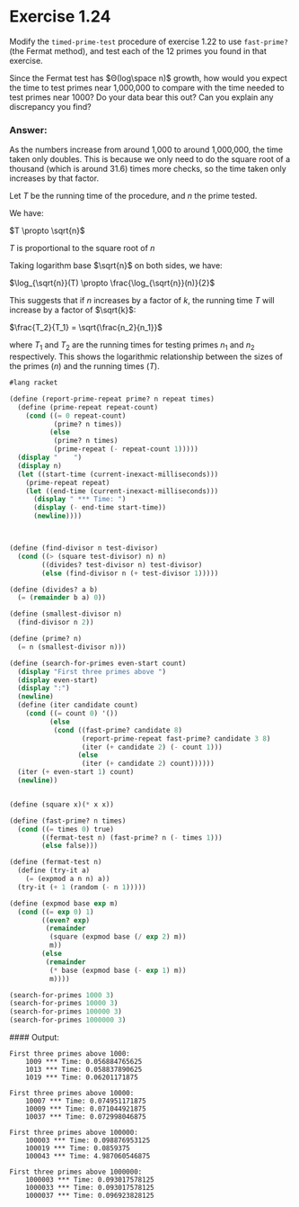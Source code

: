# Exercise 1.24
Modify the `timed-prime-test` procedure of exercise 1.22 to use `fast-prime?` (the Fermat method), and test each of the 12 primes you found in that exercise. 

Since the Fermat test has $Θ(log\space n)$
growth, how would you expect the time to test primes near 1,000,000 to compare with the time needed to test primes near 1000? Do your data bear this out? Can you explain any discrepancy you find?

### Answer:
As the numbers increase from around 1,000 to around 1,000,000, the time taken only doubles. This is because we only need to do the square root of a thousand (which is around 31.6) times more checks, so the time taken only increases by that factor.

Let $T$ be the running time of the procedure, and $n$ the prime tested. 

We have:

$T \propto \sqrt{n}$

$T$ is proportional to the square root of $n$

Taking logarithm base $\sqrt{n}$ on both sides, we have:

$\log_{\sqrt{n}}(T) \propto \frac{\log_{\sqrt{n}}(n)}{2}$

This suggests that if $n$ increases by a factor of $k$, the running time $T$ will increase by a factor of $\sqrt{k}$:

$\frac{T_2}{T_1} = \sqrt{\frac{n_2}{n_1}}$

where $T_1$ and $T_2$ are the running times for testing primes $n_1$ and $n_2$ respectively. This shows the logarithmic relationship between the sizes of the primes ($n$) and the running times ($T$).


```scheme
#lang racket

(define (report-prime-repeat prime? n repeat times)
  (define (prime-repeat repeat-count)
    (cond ((= 0 repeat-count)
           (prime? n times))
          (else
           (prime? n times)
           (prime-repeat (- repeat-count 1)))))
  (display "    ")
  (display n)
  (let ((start-time (current-inexact-milliseconds)))
    (prime-repeat repeat)
    (let ((end-time (current-inexact-milliseconds)))
      (display " *** Time: ")
      (display (- end-time start-time))
      (newline))))



(define (find-divisor n test-divisor)
  (cond ((> (square test-divisor) n) n)
        ((divides? test-divisor n) test-divisor)
        (else (find-divisor n (+ test-divisor 1)))))

(define (divides? a b)
  (= (remainder b a) 0))

(define (smallest-divisor n)
  (find-divisor n 2))

(define (prime? n)
  (= n (smallest-divisor n)))

(define (search-for-primes even-start count)
  (display "First three primes above ")
  (display even-start)
  (display ":")
  (newline)
  (define (iter candidate count)
    (cond ((= count 0) '())
          (else
           (cond ((fast-prime? candidate 8)
                  (report-prime-repeat fast-prime? candidate 3 8)
                  (iter (+ candidate 2) (- count 1)))
                 (else
                  (iter (+ candidate 2) count))))))
  (iter (+ even-start 1) count)
  (newline))


(define (square x)(* x x))

(define (fast-prime? n times)
  (cond ((= times 0) true)
        ((fermat-test n) (fast-prime? n (- times 1)))
        (else false)))

(define (fermat-test n)
  (define (try-it a)
    (= (expmod a n n) a))
  (try-it (+ 1 (random (- n 1)))))

(define (expmod base exp m)
  (cond ((= exp 0) 1)
        ((even? exp)
         (remainder
          (square (expmod base (/ exp 2) m))
          m))
        (else
         (remainder
          (* base (expmod base (- exp 1) m))
          m))))

(search-for-primes 1000 3)
(search-for-primes 10000 3)
(search-for-primes 100000 3)
(search-for-primes 1000000 3)

```

#### Output:
```
First three primes above 1000:
    1009 *** Time: 0.056884765625
    1013 *** Time: 0.058837890625
    1019 *** Time: 0.06201171875

First three primes above 10000:
    10007 *** Time: 0.074951171875
    10009 *** Time: 0.071044921875
    10037 *** Time: 0.072998046875

First three primes above 100000:
    100003 *** Time: 0.098876953125
    100019 *** Time: 0.0859375
    100043 *** Time: 4.987060546875

First three primes above 1000000:
    1000003 *** Time: 0.093017578125
    1000033 *** Time: 0.093017578125
    1000037 *** Time: 0.096923828125
```
